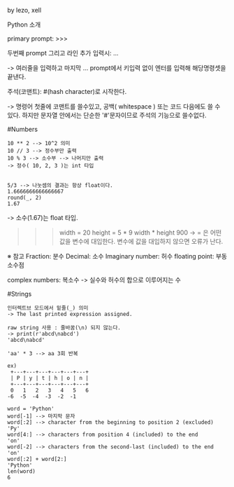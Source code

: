 ﻿by lezo, xell

Python 소개

primary prompt: >>>


두번째 prompt 그리고 라인 추가 입력시: ...

-> 여러줄을 입력하고 마지막 ... prompt에서 키입력 없이 엔터를 입력해
   해당명령셋을 끝낸다.


주석(코맨트): #(hash character)로 시작한다.

-> 명령어 첫줄에 코맨트를 쓸수있고, 공백( whitespace ) 또는 코드 다음에도 쓸 수 있다.
   하지만 문자열 안에서는 단순한 '#'문자이므로 주석의 기능으로 쓸수없다.


#Numbers
```
10 ** 2 --> 10^2 의미
10 // 3 --> 정수부만 출력
10 % 3 --> 소수부 --> 나머지만 출력
-> 정수( 10, 2, 3 )는 int 타입


5/3 --> 나눗셈의 결과는 항상 float이다.
1.6666666666666667
round(_, 2)
1.67
```
-> 소수(1.67)는 float 타입.


>>> width = 20
>>> height = 5 * 9
>>> width * height
900
-> = 은 어떤 값을 변수에 대입한다.
   변수에 값을 대입하지 않으면 오류가 난다.

※ 참고
Fraction: 분수
Decimal: 소수
Imaginary number: 허수
floating point: 부동소수점

complex numbers: 복소수
-> 실수와 허수의 합으로 이루어지는 수


#Strings
```
인터렉트브 모드에서 밑줄(_) 의미
-> The last printed expression assigned.

raw string 사용 : 줄바꿈(\n) 되지 않는다.
-> print(r'abcd\nabcd')
'abcd\nabcd'

'aa' * 3 --> aa 3회 반복

ex)
 +---+---+---+---+---+---+
 | P | y | t | h | o | n |
 +---+---+---+---+---+---+
 0   1   2   3   4   5   6
-6  -5  -4  -3  -2  -1

word = 'Python'
word[-1] --> 마지막 문자
word[:2] --> character from the beginning to position 2 (excluded)
'Py'
word[4:] --> characters from position 4 (included) to the end
'on'
word[-2] --> characters from the second-last (included) to the end
'on'
word[:2] + word[2:]
'Python'
len(word)
6
```